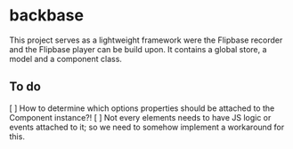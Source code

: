 # backbase

This project serves as a lightweight framework were the Flipbase recorder and
the Flipbase player can be build upon. It contains a global store, a model 
and a component class. 

## To do

[ ] How to determine which options properties should be attached to the 
    Component instance?!
[ ] Not every elements needs to have JS logic or events attached to it; so we 
    need to somehow implement a workaround for this.